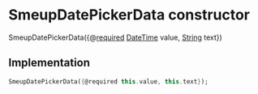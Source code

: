 


# SmeupDatePickerData constructor







SmeupDatePickerData({@[required](https://pub.dev/documentation/meta/1.7.0/meta/required-constant.html) [DateTime](https://api.flutter.dev/flutter/dart-core/DateTime-class.html) value, [String](https://api.flutter.dev/flutter/dart-core/String-class.html) text})





## Implementation

```dart
SmeupDatePickerData({@required this.value, this.text});
```







